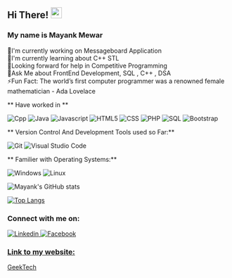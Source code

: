 ## Hi There! <img src="https://media.giphy.com/media/hvRJCLFzcasrR4ia7z/giphy.gif" width="25px">
### My name is Mayank Mewar
<p>
 📱I'm currently working on Messageboard Application <br>
 📙I'm currently learning about C++ STL <br>
 🤔Looking forward for help in Competitive Programming  <br>
 💬Ask Me about FrontEnd Development, SQL , C++ , DSA <br>
 ⚡Fun Fact: The world’s first computer programmer was a renowned female mathematician - Ada Lovelace
</p>

** Have worked in  **
<p>
  <img alt="Cpp" src="https://img.shields.io/badge/Cpp11-blue?logo=c++11&logoColor=white&style=flat" />
  <img alt="Java" src="https://img.shields.io/badge/Java-lightblue?logo=java&logoColor=red&style=flat" />
  <img alt="Javascript" src="https://img.shields.io/badge/Javascript-yellow?logo=javascript&logoColor=white&style=flat" />
  <img alt="HTML5" src="https://img.shields.io/badge/HTML-E34F26?logo=html5&logoColor=white&style=flat" />
  <img alt="CSS" src="https://img.shields.io/badge/CSS-61DAFB?logo=css3&logoColor=white&style=flat" />
  <img alt="PHP" src="https://img.shields.io/badge/Php-blue?logo=php&logoColor=white&style=flat" />
  <img alt="SQL" src="https://img.shields.io/badge/Sql-green?logo=microsoft+sql+server&logoColor=white&style=flat" />
 <img alt="Bootstrap" src="https://img.shields.io/badge/Bootstrap-purple?logo=bootstrap&logoColor=white&style=flat" />
  
</p>




** Version Control And Development Tools used so Far:**
<p>
  <img alt="Git" src="https://img.shields.io/badge/Git-F05032?logo=git&logoColor=white&style=flat" />
  <img alt="Visual Studio Code" src="https://img.shields.io/badge/Visual Studio Code-5C2D91?logo=visual+studio+code&logoColor=white&style=flat" />
</p>

** Familier with Operating Systems:**
<p>
  <img alt="Windows" src="https://img.shields.io/badge/Windows-0078D6?logo=windows&logoColor=white&style=flat" />
  <img alt="Linux" src="https://img.shields.io/badge/Linux-DD4814?logo=linux&logoColor=white&style=flat" />
</p>

![Mayank's GitHub stats](https://github-readme-stats.vercel.app/api?username=mayank171&show_icons=true&theme=nightowl)

[![Top Langs](https://github-readme-stats.vercel.app/api/top-langs/?username=mayank171&theme=gotham)](https://github.com/mayank171/github-readme-stats)


### Connect with me on:
<p>

 <a href="https://www.linkedin.com/in/mayank-mewar-586090173/">
  <img
    alt="Linkedin"
    src="https://img.shields.io/badge/linkedin-0077B5?logo=linkedin&logoColor=white&style=flat"
  />
  
  <a href="https://www.facebook.com/mayank.mewar.3/">
  <img
    alt="Facebook"
    src="https://img.shields.io/badge/facebook-blue?logo=facebook&logoColor=white&style=flat"
  /><br>
 </p>
  
### Link to my website:
  <a href="https://geektech1717.blogspot.com/" target="_blank">GeekTech</a>
